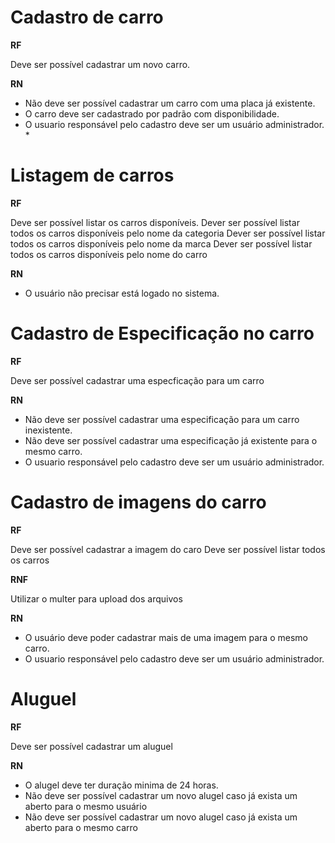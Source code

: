 # Cadastro de carro

**RF** 

Deve ser possível cadastrar um novo carro.

**RN**

* Não deve ser possível cadastrar um carro com uma placa já existente.
* O carro deve ser cadastrado por padrão com disponibilidade.
* O usuario responsável pelo cadastro deve ser um usuário administrador. *

# Listagem de carros

**RF**

Deve ser possível listar os carros disponíveis.
Dever ser possível listar todos os carros disponíveis pelo nome da categoria
Dever ser possível listar todos os carros disponíveis pelo nome da marca
Dever ser possível listar todos os carros disponíveis pelo nome do carro

**RN**
* O usuário não precisar está logado no sistema.

# Cadastro de Especificação no carro

**RF**

Deve ser possível cadastrar uma especficação para um carro

**RN**

* Não deve ser possível cadastrar uma especificação para um carro inexistente.
* Não deve ser possível cadastrar uma especificação já existente para o mesmo carro.
* O usuario responsável pelo cadastro deve ser um usuário administrador.

# Cadastro de imagens do carro

**RF**

Deve ser possível cadastrar a imagem do caro
Deve ser possível listar todos os carros

**RNF**

Utilizar o multer para upload dos arquivos

**RN**

* O usuário deve poder cadastrar mais de uma imagem para o mesmo carro.
* O usuario responsável pelo cadastro deve ser um usuário administrador.

# Aluguel

**RF**

Deve ser possível cadastrar um aluguel

**RN**

* O alugel deve ter duração minima de 24 horas.
* Não deve ser possível cadastrar um novo alugel caso já exista um aberto para o mesmo usuário
* Não deve ser possível cadastrar um novo alugel caso já exista um aberto para o mesmo carro